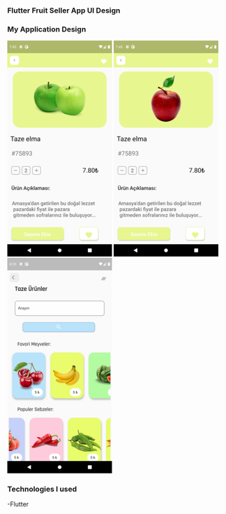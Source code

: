 ### Flutter Fruit Seller App UI Design


### My Application Design

<img src="assets/images/s1.png" width=240 height:80> <img src="assets/images/s2.png" width=240 height:80> <img src="assets/images/s3.png" width=240 height:80>

### Technologies I used

-Flutter

